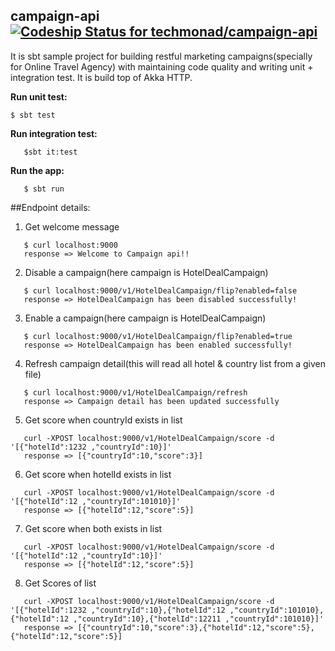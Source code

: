 ## campaign-api [![Codeship Status for techmonad/campaign-api](https://app.codeship.com/projects/92e63750-50d3-4706-a759-3c1540b9fc0c/status?branch=master)](https://app.codeship.com/projects/434415)

  It is sbt sample project for building restful marketing campaigns(specially for Online Travel Agency) with maintaining code quality and writing unit + integration test. It is build top of Akka HTTP. 

**Run unit test:**
```
$ sbt test
```

**Run integration test:**
```
   $sbt it:test
```


**Run the app:**
```
   $ sbt run
``` 


##Endpoint details:

1) Get welcome message
```
   $ curl localhost:9000
   response => Welcome to Campaign api!!
```


2) Disable a campaign(here campaign is HotelDealCampaign)

```
   $ curl localhost:9000/v1/HotelDealCampaign/flip?enabled=false
   response => HotelDealCampaign has been disabled successfully!
```

3) Enable a  campaign(here campaign is HotelDealCampaign)
```
   $ curl localhost:9000/v1/HotelDealCampaign/flip?enabled=true
   response => HotelDealCampaign has been enabled successfully!
```

4) Refresh  campaign detail(this will read all hotel & country list from a given file)
```
   $ curl localhost:9000/v1/HotelDealCampaign/refresh
   response => Campaign detail has been updated successfully
```

5) Get score when countryId exists in list
```
   curl -XPOST localhost:9000/v1/HotelDealCampaign/score -d '[{"hotelId":1232 ,"countryId":10}]'
   response => [{"countryId":10,"score":3}]
```

6) Get score when hotelId exists in list
```
   curl -XPOST localhost:9000/v1/HotelDealCampaign/score -d '[{"hotelId":12 ,"countryId":101010}]'
   response => [{"hotelId":12,"score":5}]
```

7) Get score when both exists in list
```
   curl -XPOST localhost:9000/v1/HotelDealCampaign/score -d '[{"hotelId":12 ,"countryId":10}]'
   response => [{"hotelId":12,"score":5}]
```



8) Get Scores of list
```
   curl -XPOST localhost:9000/v1/HotelDealCampaign/score -d '[{"hotelId":1232 ,"countryId":10},{"hotelId":12 ,"countryId":101010}, {"hotelId":12 ,"countryId":10},{"hotelId":12211 ,"countryId":101010}]'
   response => [{"countryId":10,"score":3},{"hotelId":12,"score":5},{"hotelId":12,"score":5}]
```
